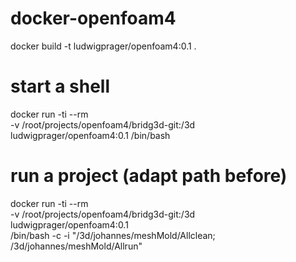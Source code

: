 # docker-openfoam4
docker build -t ludwigprager/openfoam4:0.1 .

# start a shell
docker run -ti --rm \
	-v /root/projects/openfoam4/bridg3d-git:/3d \
	ludwigprager/openfoam4:0.1  /bin/bash

# run a project (adapt path before)
docker run -ti --rm \
	-v /root/projects/openfoam4/bridg3d-git:/3d \
	ludwigprager/openfoam4:0.1  \
	/bin/bash -c -i "/3d/johannes/meshMold/Allclean; /3d/johannes/meshMold/Allrun"
